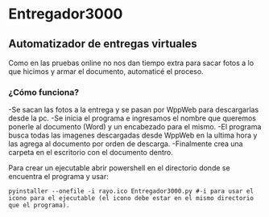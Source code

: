 # Entregador3000
## Automatizador de entregas virtuales
Como en las pruebas online no nos dan tiempo extra para sacar fotos a lo que hicimos y armar el documento, automaticé el proceso.
### ¿Cómo funciona?

-Se sacan las fotos a la entrega y se pasan por WppWeb para descargarlas desde la pc. 
-Se inicia el programa e ingresamos el nombre que queremos ponerle al documento (Word) y un encabezado para el mismo.
-El programa busca todas las imagenes descargadas desde WppWeb en la ultima hora y las agrega al documento por orden de descarga.
-Finalmente crea una carpeta en el escritorio con el documento dentro.
 
 Para crear un ejecutable abrir powershell en el directorio donde se encuentra el programa y usar:
 ```
 pyinstaller --onefile -i rayo.ico Entregador3000.py #-i para usar el icono para el ejecutable (el icono debe estar en el mismo directorio que el programa).
 ```
 

